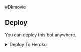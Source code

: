 #Dkmovie
## Deploy
You can deploy this bot anywhere.



<details><summary>Deploy To Heroku</summary>
<p>

[![Deploy](https://www.herokucdn.com/deploy/button.svg)](https://heroku.com/deploy?template=https://github.com/Dkmovie/Ajax)

## Features

- [x] Auto Filter
- [x] Manual Filter
- [x] IMDB
- [x] Admin Commands
- [x] Broadcast
- [x] Index
- [x] IMDB search
- [x] Inline Search
- [x] Random pics
- [x] ids and User info 
- [x] Stats, Users, Chats, Ban, Unban, Leave, Disable, Channel



## Deploy
You can deploy this bot anywhere.



<details><summary>Deploy To Heroku</summary>
<p>
<br>
<a href="https://heroku.com/deploy?template=https://github.com/Dkmovie/Ajax">
  <img src="https://www.herokucdn.com/deploy/button.svg" alt="Deploy">                                                                                                                                          

